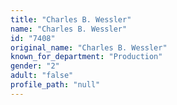 ```yaml
---
title: "Charles B. Wessler"
name: "Charles B. Wessler"
id: "7408"
original_name: "Charles B. Wessler"
known_for_department: "Production"
gender: "2"
adult: "false"
profile_path: "null"
---
```

